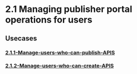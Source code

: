#  2.1 Managing publisher portal operations for users

## Usecases

### [2.1.1-Manage-users-who-can-publish-APIS](https://github.com/wso2/product-apim/tree/product-scenarios/product-scenarios/2-Collaborative-API-Development/2.1-Managing-publisher-portal-operations-for-users/2.1.1-Manage-users-who-can-publish-APIS)
### [2.1.2-Manage-users-who-can-create-APIS](https://github.com/prasa7/product-apim/tree/product-scenarios/product-scenarios/2-Collaborative-API-Development/2.1-Managing-publisher-portal-operations-for-users/2.1.2-Manage-users-who-can-create-APIS)
